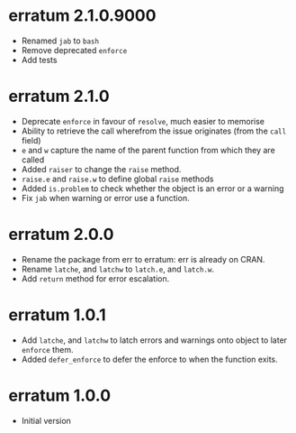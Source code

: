 # erratum 2.1.0.9000

- Renamed `jab` to `bash`
- Remove deprecated `enforce`
- Add tests

# erratum 2.1.0

- Deprecate `enforce` in favour of `resolve`, much easier to memorise
- Ability to retrieve the call wherefrom the issue originates (from the `call` field)
- `e` and `w` capture the name of the parent function from which they are called
- Added `raiser` to change the `raise` method.
- `raise.e` and `raise.w` to define global `raise` methods
- Added `is.problem` to check whether the object is an error or a warning
- Fix `jab` when warning or error use a function.

# erratum 2.0.0

- Rename the package from err to erratum: err is already on CRAN.
- Rename `latche`, and `latchw` to `latch.e`, and `latch.w`.
- Add `return` method for error escalation.

# erratum 1.0.1

- Add `latche`, and `latchw` to latch errors and warnings onto object to later `enforce` them.
- Added `defer_enforce` to defer the enforce to when the function exits.

# erratum 1.0.0

* Initial version
